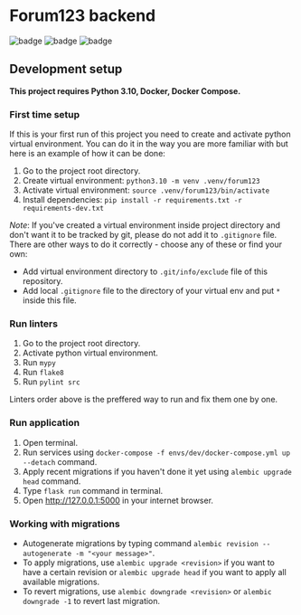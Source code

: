 # Forum123 backend

![badge](https://img.shields.io/endpoint?url=https://gist.githubusercontent.com/birthdaysgift/daf93d417057585c270ed982ea89fa5d/raw/mypy.json)
![badge](https://img.shields.io/endpoint?url=https://gist.githubusercontent.com/birthdaysgift/daf93d417057585c270ed982ea89fa5d/raw/flake8.json)
![badge](https://img.shields.io/endpoint?url=https://gist.githubusercontent.com/birthdaysgift/daf93d417057585c270ed982ea89fa5d/raw/pylint.json)

## Development setup

__This project requires Python 3.10, Docker, Docker Compose.__



### First time setup

If this is your first run of this project you need to create and activate python virtual environment.
You can do it in the way you are more familiar with but here is an example of how it can be done:

1. Go to the project root directory.
2. Create virtual environment: `python3.10 -m venv .venv/forum123`
3. Activate virtual environment: `source .venv/forum123/bin/activate`
4. Install dependencies: `pip install -r requirements.txt -r requirements-dev.txt`

_Note_: If you've created a virtual environment inside project directory
and don't want it to be tracked by git, please do not add it to `.gitignore` file.
There are other ways to do it correctly - choose any of these or find your own:

- Add virtual environment directory to `.git/info/exclude` file of this repository.
- Add local `.gitignore` file to the directory of your virtual env and put `*` inside this file.



### Run linters

1. Go to the project root directory.
2. Activate python virtual environment.
3. Run `mypy`
4. Run `flake8`
5. Run `pylint src`

Linters order above is the preffered way to run and fix them one by one.



### Run application

1. Open terminal.
2. Run services using `docker-compose -f envs/dev/docker-compose.yml up --detach` command.
3. Apply recent migrations if you haven't done it yet using `alembic upgrade head` command.
4. Type `flask run` command in terminal.
5. Open http://127.0.0.1:5000 in your internet browser.



### Working with migrations

- Autogenerate migrations by typing command `alembic revision --autogenerate -m "<your message>"`.
- To apply migrations, use `alembic upgrade <revision>` if you want to have a certain revision
    or `alembic upgrade head` if you want to apply all available migrations.
- To revert migrations, use `alembic downgrade <revision>`
    or `alembic downgrade -1` to revert last migration.
